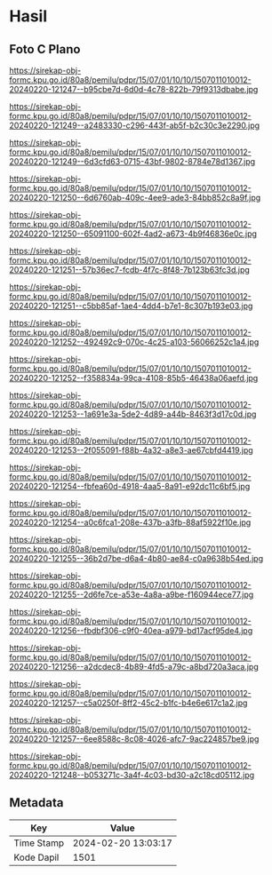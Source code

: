 # Hasil

## Foto C Plano

https://sirekap-obj-formc.kpu.go.id/80a8/pemilu/pdpr/15/07/01/10/10/1507011010012-20240220-121247--b95cbe7d-6d0d-4c78-822b-79f9313dbabe.jpg

https://sirekap-obj-formc.kpu.go.id/80a8/pemilu/pdpr/15/07/01/10/10/1507011010012-20240220-121249--a2483330-c296-443f-ab5f-b2c30c3e2290.jpg

https://sirekap-obj-formc.kpu.go.id/80a8/pemilu/pdpr/15/07/01/10/10/1507011010012-20240220-121249--6d3cfd63-0715-43bf-9802-8784e78d1367.jpg

https://sirekap-obj-formc.kpu.go.id/80a8/pemilu/pdpr/15/07/01/10/10/1507011010012-20240220-121250--6d6760ab-409c-4ee9-ade3-84bb852c8a9f.jpg

https://sirekap-obj-formc.kpu.go.id/80a8/pemilu/pdpr/15/07/01/10/10/1507011010012-20240220-121250--65091100-602f-4ad2-a673-4b9f46836e0c.jpg

https://sirekap-obj-formc.kpu.go.id/80a8/pemilu/pdpr/15/07/01/10/10/1507011010012-20240220-121251--57b36ec7-fcdb-4f7c-8f48-7b123b63fc3d.jpg

https://sirekap-obj-formc.kpu.go.id/80a8/pemilu/pdpr/15/07/01/10/10/1507011010012-20240220-121251--c5bb85af-1ae4-4dd4-b7e1-8c307b193e03.jpg

https://sirekap-obj-formc.kpu.go.id/80a8/pemilu/pdpr/15/07/01/10/10/1507011010012-20240220-121252--492492c9-070c-4c25-a103-56066252c1a4.jpg

https://sirekap-obj-formc.kpu.go.id/80a8/pemilu/pdpr/15/07/01/10/10/1507011010012-20240220-121252--f358834a-99ca-4108-85b5-46438a06aefd.jpg

https://sirekap-obj-formc.kpu.go.id/80a8/pemilu/pdpr/15/07/01/10/10/1507011010012-20240220-121253--1a691e3a-5de2-4d89-a44b-8463f3d17c0d.jpg

https://sirekap-obj-formc.kpu.go.id/80a8/pemilu/pdpr/15/07/01/10/10/1507011010012-20240220-121253--2f055091-f88b-4a32-a8e3-ae67cbfd4419.jpg

https://sirekap-obj-formc.kpu.go.id/80a8/pemilu/pdpr/15/07/01/10/10/1507011010012-20240220-121254--fbfea60d-4918-4aa5-8a91-e92dc11c6bf5.jpg

https://sirekap-obj-formc.kpu.go.id/80a8/pemilu/pdpr/15/07/01/10/10/1507011010012-20240220-121254--a0c6fca1-208e-437b-a3fb-88af5922f10e.jpg

https://sirekap-obj-formc.kpu.go.id/80a8/pemilu/pdpr/15/07/01/10/10/1507011010012-20240220-121255--36b2d7be-d6a4-4b80-ae84-c0a9638b54ed.jpg

https://sirekap-obj-formc.kpu.go.id/80a8/pemilu/pdpr/15/07/01/10/10/1507011010012-20240220-121255--2d6fe7ce-a53e-4a8a-a9be-f160944ece77.jpg

https://sirekap-obj-formc.kpu.go.id/80a8/pemilu/pdpr/15/07/01/10/10/1507011010012-20240220-121256--fbdbf306-c9f0-40ea-a979-bd17acf95de4.jpg

https://sirekap-obj-formc.kpu.go.id/80a8/pemilu/pdpr/15/07/01/10/10/1507011010012-20240220-121256--a2dcdec8-4b89-4fd5-a79c-a8bd720a3aca.jpg

https://sirekap-obj-formc.kpu.go.id/80a8/pemilu/pdpr/15/07/01/10/10/1507011010012-20240220-121257--c5a0250f-8ff2-45c2-b1fc-b4e6e617c1a2.jpg

https://sirekap-obj-formc.kpu.go.id/80a8/pemilu/pdpr/15/07/01/10/10/1507011010012-20240220-121257--6ee8588c-8c08-4026-afc7-9ac224857be9.jpg

https://sirekap-obj-formc.kpu.go.id/80a8/pemilu/pdpr/15/07/01/10/10/1507011010012-20240220-121248--b053271c-3a4f-4c03-bd30-a2c18cd05112.jpg


## Metadata

| Key        | Value               |
| ---------- | ------------------- |
| Time Stamp | 2024-02-20 13:03:17 |
| Kode Dapil | 1501                |



